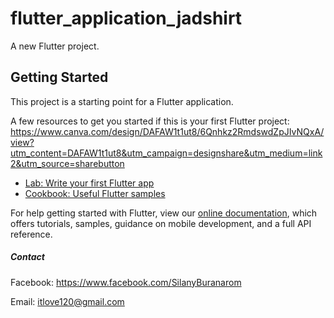 # flutter_application_jadshirt

A new Flutter project.

## Getting Started

This project is a starting point for a Flutter application.

A few resources to get you started if this is your first Flutter project: https://www.canva.com/design/DAFAW1t1ut8/6Qnhkz2RmdswdZpJIvNQxA/view?utm_content=DAFAW1t1ut8&utm_campaign=designshare&utm_medium=link2&utm_source=sharebutton

- [Lab: Write your first Flutter app](https://flutter.dev/docs/get-started/codelab)
- [Cookbook: Useful Flutter samples](https://flutter.dev/docs/cookbook)

For help getting started with Flutter, view our
[online documentation](https://flutter.dev/docs), which offers tutorials,
samples, guidance on mobile development, and a full API reference.

##### Contact

Facebook: <https://www.facebook.com/SilanyBuranarom>

Email: <itlove120@gmail.com>
